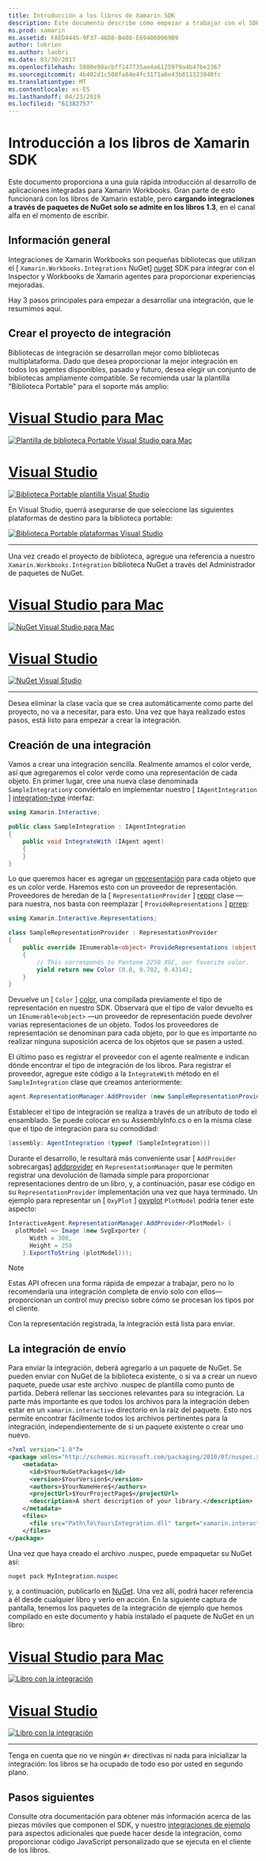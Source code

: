 ```yaml
---
title: Introducción a los libros de Xamarin SDK
description: Este documento describe cómo empezar a trabajar con el SDK de los libros de Xamarin, que puede usarse para desarrollar aplicaciones integradas para Xamarin Workbooks.
ms.prod: xamarin
ms.assetid: FAED4445-9F37-46D8-B408-E694060969B9
author: lobrien
ms.author: laobri
ms.date: 03/30/2017
ms.openlocfilehash: 5800e98acbff147735ae4a6125979a4b47be2367
ms.sourcegitcommit: 4b402d1c508fa84e4fc3171a6e43b811323948fc
ms.translationtype: MT
ms.contentlocale: es-ES
ms.lasthandoff: 04/23/2019
ms.locfileid: "61382757"
---
```

# <a name="getting-started-with-the-xamarin-workbooks-sdk"></a>Introducción a los libros de Xamarin SDK

Este documento proporciona a una guía rápida introducción al desarrollo de aplicaciones integradas para Xamarin Workbooks. Gran parte de esto funcionará con los libros de Xamarin estable, pero **cargando integraciones a través de paquetes de NuGet solo se admite en los libros 1.3**, en el canal alfa en el momento de escribir.

## <a name="general-overview"></a>Información general

Integraciones de Xamarin Workbooks son pequeñas bibliotecas que utilizan el [ `Xamarin.Workbooks.Integrations` NuGet] [ nuget] SDK para integrar con el Inspector y Workbooks de Xamarin agentes para proporcionar experiencias mejoradas.

Hay 3 pasos principales para empezar a desarrollar una integración, que le resumimos aquí.

## <a name="creating-the-integration-project"></a>Crear el proyecto de integración

Bibliotecas de integración se desarrollan mejor como bibliotecas multiplataforma. Dado que desea proporcionar la mejor integración en todos los agentes disponibles, pasado y futuro, desea elegir un conjunto de bibliotecas ampliamente compatible. Se recomienda usar la plantilla "Biblioteca Portable" para el soporte más amplio:

# <a name="visual-studio-for-mactabmacos"></a>[Visual Studio para Mac](#tab/macos)

[![Plantilla de biblioteca Portable Visual Studio para Mac](images/xamarin-studio-pcl.png)](images/xamarin-studio-pcl.png#lightbox)

# <a name="visual-studiotabwindows"></a>[Visual Studio](#tab/windows)

[![Biblioteca Portable plantilla Visual Studio](images/visual-studio-pcl.png)](images/visual-studio-pcl.png#lightbox)

En Visual Studio, querrá asegurarse de que seleccione las siguientes plataformas de destino para la biblioteca portable:

[![Biblioteca Portable plataformas Visual Studio](images/visual-studio-pcl-platforms.png)](images/visual-studio-pcl-platforms.png#lightbox)

-----

Una vez creado el proyecto de biblioteca, agregue una referencia a nuestro `Xamarin.Workbooks.Integration` biblioteca NuGet a través del Administrador de paquetes de NuGet.

# <a name="visual-studio-for-mactabmacos"></a>[Visual Studio para Mac](#tab/macos)

[![NuGet Visual Studio para Mac](images/xamarin-studio-nuget.png)](images/xamarin-studio-nuget.png#lightbox)

# <a name="visual-studiotabwindows"></a>[Visual Studio](#tab/windows)

[![NuGet Visual Studio](images/visual-studio-nuget.png)](images/visual-studio-nuget.png#lightbox)

-----

Desea eliminar la clase vacía que se crea automáticamente como parte del proyecto, no va a necesitar, para esto. Una vez que haya realizado estos pasos, está listo para empezar a crear la integración.

## <a name="building-an-integration"></a>Creación de una integración

Vamos a crear una integración sencilla. Realmente amamos el color verde, así que agregaremos el color verde como una representación de cada objeto. En primer lugar, cree una nueva clase denominada `SampleIntegration`y conviértalo en implementar nuestro [ `IAgentIntegration` ] [ integration-type] interfaz:

```csharp
using Xamarin.Interactive;

public class SampleIntegration : IAgentIntegration
{
    public void IntegrateWith (IAgent agent)
    {
    }
}
```

Lo que queremos hacer es agregar un [representación](~/tools/workbooks/sdk/representations.md) para cada objeto que es un color verde. Haremos esto con un proveedor de representación. Proveedores de heredan de la [ `RepresentationProvider` ] [ reppr] clase — para nuestra, nos basta con reemplazar [ `ProvideRepresentations` ] [ prrep]:

```csharp
using Xamarin.Interactive.Representations;

class SampleRepresentationProvider : RepresentationProvider
{
    public override IEnumerable<object> ProvideRepresentations (object obj)
    {
        // This corresponds to Pantone 2250 XGC, our favorite color.
        yield return new Color (0.0, 0.702, 0.4314);
    }
}
```

Devuelve un [ `Color` ] [ color], una compilada previamente el tipo de representación en nuestro SDK.
Observará que el tipo de valor devuelto es un `IEnumerable<object>` &mdash;un proveedor de representación puede devolver varias representaciones de un objeto. Todos los proveedores de representación se denominan para cada objeto, por lo que es importante no realizar ninguna suposición acerca de los objetos que se pasen a usted.

El último paso es registrar el proveedor con el agente realmente e indican dónde encontrar el tipo de integración de los libros. Para registrar el proveedor, agregue este código a la `IntegrateWith` método en el `SampleIntegration` clase que creamos anteriormente:

```csharp
agent.RepresentationManager.AddProvider (new SampleRepresentationProvider ());
```

Establecer el tipo de integración se realiza a través de un atributo de todo el ensamblado. Se puede colocar en su AssemblyInfo.cs o en la misma clase que el tipo de integración para su comodidad:

```csharp
[assembly: AgentIntegration (typeof (SampleIntegration))]
````

Durante el desarrollo, le resultará más conveniente usar [ `AddProvider` sobrecargas] [ addprovider] en `RepresentationManager` que le permiten registrar una devolución de llamada simple para proporcionar representaciones dentro de un libro, y, a continuación, pasar ese código en su `RepresentationProvider` implementación una vez que haya terminado. Un ejemplo para representar un [ `OxyPlot` ] [ oxyplot] `PlotModel` podría tener este aspecto:

```csharp
InteractiveAgent.RepresentationManager.AddProvider<PlotModel> (
  plotModel => Image (new SvgExporter {
      Width = 300,
      Height = 250
    }.ExportToString (plotModel)));
```

> [!NOTE]
> Estas API ofrecen una forma rápida de empezar a trabajar, pero no lo recomendaría una integración completa de envío solo con ellos&mdash;proporcionan un control muy preciso sobre cómo se procesan los tipos por el cliente.

Con la representación registrada, la integración está lista para enviar.

## <a name="shipping-your-integration"></a>La integración de envío

Para enviar la integración, deberá agregarlo a un paquete de NuGet.
Se pueden enviar con NuGet de la biblioteca existente, o si va a crear un nuevo paquete, puede usar este archivo .nuspec de plantilla como punto de partida.
Deberá rellenar las secciones relevantes para su integración. La parte más importante es que todos los archivos para la integración deben estar en un `xamarin.interactive` directorio en la raíz del paquete. Esto nos permite encontrar fácilmente todos los archivos pertinentes para la integración, independientemente de si un paquete existente o crear uno nuevo.

```xml
<?xml version="1.0"?>
<package xmlns="http://schemas.microsoft.com/packaging/2010/07/nuspec.xsd">
    <metadata>
      <id>$YourNuGetPackage$</id>
      <version>$YourVersion$</version>
      <authors>$YourNameHere$</authors>
      <projectUrl>$YourProjectPage$</projectUrl>
      <description>A short description of your library.</description>
    </metadata>
    <files>
      <file src="Path\To\Your\Integration.dll" target="xamarin.interactive" />
    </files>
</package>
```

Una vez que haya creado el archivo .nuspec, puede empaquetar su NuGet así:

```csharp
nuget pack MyIntegration.nuspec
```

y, a continuación, publicarlo en [NuGet][nugetorg]. Una vez allí, podrá hacer referencia a él desde cualquier libro y verlo en acción. En la siguiente captura de pantalla, tenemos los paquetes de la integración de ejemplo que hemos compilado en este documento y había instalado el paquete de NuGet en un libro:

# <a name="visual-studio-for-mactabmacos"></a>[Visual Studio para Mac](#tab/macos)

[![Libro con la integración](images/mac-workbooks-integrated.png)](images/mac-workbooks-integrated.png#lightbox)

# <a name="visual-studiotabwindows"></a>[Visual Studio](#tab/windows)

[![Libro con la integración](images/windows-workbooks-integrated.png)](images/windows-workbooks-integrated.png#lightbox)

-----

Tenga en cuenta que no ve ningún `#r` directivas ni nada para inicializar la integración: los libros se ha ocupado de todo eso por usted en segundo plano.

## <a name="next-steps"></a>Pasos siguientes

Consulte otra documentación para obtener más información acerca de las piezas móviles que componen el SDK, y nuestro [integraciones de ejemplo](~/tools/workbooks/samples/index.md) para aspectos adicionales que puede hacer desde la integración, como proporcionar código JavaScript personalizado que se ejecuta en el cliente de los libros.

[integration-type]: https://developer.xamarin.com/api/type/Xamarin.Interactive.IAgentIntegration/
[repman-api]: https://developer.xamarin.com/api/type/Xamarin.Interactive.Representations.IRepresentationManager/
[color]: https://developer.xamarin.com/api/type/Xamarin.Interactive.Representations.Color/
[xir]: https://developer.xamarin.com/api/namespace/Xamarin.Interactive.Representations/
[reppr]: https://developer.xamarin.com/api/type/Xamarin.Interactive.Representations.RepresentationProvider/
[prrep]: https://developer.xamarin.com/api/member/Xamarin.Interactive.Representations.RepresentationProvider.ProvideRepresentations/p/System.Object/
[nugetorg]: https://nuget.org
[nuget]: https://nuget.org/packages/Xamarin.Workbooks.Integration
[addprovider]: https://developer.xamarin.com/api/member/Xamarin.Interactive.Representations.IRepresentationManager.AddProvider/
[oxyplot]: http://www.oxyplot.org/
